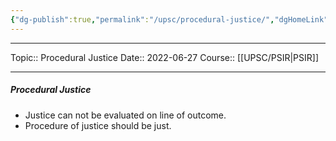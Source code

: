 ```yaml
---
{"dg-publish":true,"permalink":"/upsc/procedural-justice/","dgHomeLink":true,"dgPassFrontmatter":false}
---
```


----
Topic:: Procedural Justice
Date:: 2022-06-27
Course:: [[UPSC/PSIR|PSIR]] 

----
##### Procedural Justice
- Justice can not be evaluated on line of outcome. 
- Procedure of justice should be just. 



